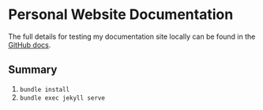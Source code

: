 # Personal Website Documentation

The full details for testing my documentation site locally can be found in the [GitHub docs](https://docs.github.com/en/pages/setting-up-a-github-pages-site-with-jekyll/testing-your-github-pages-site-locally-with-jekyll).

## Summary

1. `bundle install`
1. `bundle exec jekyll serve`
